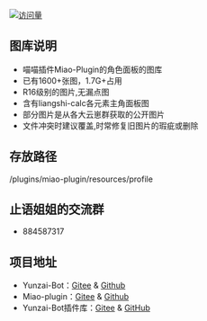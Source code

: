 <p align="center">

  [![访问量](https://profile-counter.glitch.me/Miao-Plugin-MBT/count.svg)](https://github.com/GuGuNiu/Miao-Plugin-MBT)

</p>



## 图库说明
- 喵喵插件Miao-Plugin的角色面板的图库<br>
- 已有1600+张图，1.7G+占用<br>
- R16级别的图片,无漏点图<br>
- 含有liangshi-calc各元素主角面板图<br>
- 部分图片是从各大云崽群获取的公开图片<br>
- 文件冲突时建议覆盖,时常修复旧图片的瑕疵或删除<br>
## 存放路径
/plugins/miao-plugin/resources/profile
## 止语姐姐的交流群
- 884587317
## 项目地址

* Yunzai-Bot：[Gitee](https://gitee.com/Le-niao/Yunzai-Bot) & [Github](https://github.com/Le-niao/Yunzai-Bot)
* Miao-plugin：[Gitee](https://gitee.com/yoimiya-kokomi/miao-plugin) & [Github](https://github.com/yoimiya-kokomi/miao-plugin)
* Yunzai-Bot插件库：[Gitee](https://gitee.com/Hikari666/Yunzai-Bot-plugins-index) & [GitHub](https://github.com/HiArcadia/Yunzai-Bot-plugins-index)

